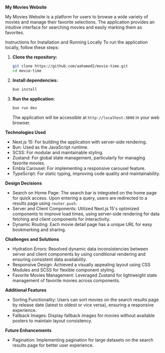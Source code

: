 **My Movies Website**

My Movies Website is a platform for users to browse a wide variety of movies and manage their favorite selections. The application provides an intuitive interface for searching movies and easily marking them as favorites.

Instructions for Installation and Running Locally
To run the application locally, follow these steps:
1. **Clone the repository:**
   ```bash
   git clone https://github.com/aahamed2/movie-time.git
   cd movie-time
   ```
2. **Install dependencies:**
   ```bash
   bun install
   ```
3. **Run the application:**
   ```bash
   bun run dev
   ```
   The application will be accessible at `http://localhost:3000` in your web browser.

**Technologies Used**
- Next.js 15: For building the application with server-side rendering.
- Bun: Used as the JavaScript runtime.
- SCSS: For modular and maintainable styling.
- Zustand: For global state management, particularly for managing favorite movies.
- Embla Carousel: For implementing a responsive carousel feature.
- TypeScript: For static typing, improving code quality and maintainability.

**Design Decisions**
- Search on Home Page: The search bar is integrated on the home page for quick access. Upon entering a query, users are redirected to a results page using `router.push`.
- Server and Client Components: Utilized Next.js 15's optimized components to improve load times, using server-side rendering for data fetching and client components for interactivity.
- Dynamic Routing: Each movie detail page has a unique URL for easy bookmarking and sharing.

**Challenges and Solutions**
- Hydration Errors: Resolved dynamic data inconsistencies between server and client components by using conditional rendering and ensuring consistent data availability.
- Responsive Design: Achieved a visually appealing layout using CSS Modules and SCSS for flexible component styling.
- Favorite Movies Management: Leveraged Zustand for lightweight state management of favorite movies across components.

**Additional Features**
- Sorting Functionality: Users can sort movies on the search results page by release date (latest to oldest or vice versa), ensuring a responsive experience.
- Fallback Images: Display fallback images for movies without available posters to maintain layout consistency.

**Future Enhancements**
- Pagination: Implementing pagination for large datasets on the search results page for better user experience.
